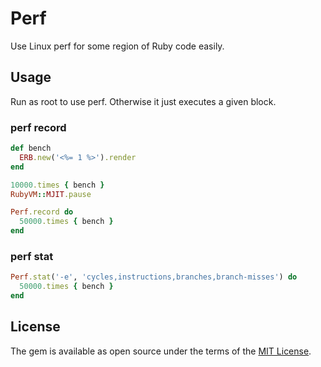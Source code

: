 # Perf

Use Linux perf for some region of Ruby code easily.

## Usage

Run as root to use perf. Otherwise it just executes a given block.


### perf record

```rb
def bench
  ERB.new('<%= 1 %>').render
end

10000.times { bench }
RubyVM::MJIT.pause

Perf.record do
  50000.times { bench }
end
```

### perf stat

```rb
Perf.stat('-e', 'cycles,instructions,branches,branch-misses') do
  50000.times { bench }
end
```

## License

The gem is available as open source under the terms of the [MIT License](https://opensource.org/licenses/MIT).

